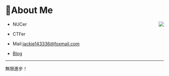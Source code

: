 # 👋About Me

<img align='right' src="https://github-readme-stats.vercel.app/api?username=Wu-Jackie&hide=contribs,prs,issues&show_icons=true&line_height=33">

- NUCer

- CTFer

- Mail:jackie143336@foxmail.com

- [Blog](Wu-Jackie.github.io)

---

無限進步！
